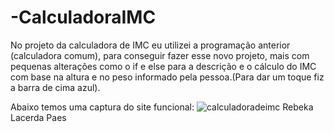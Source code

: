 # -CalculadoraIMC
No projeto da calculadora de IMC eu utilizei a programação anterior (calculadora comum), para conseguir fazer esse novo projeto, mais com pequenas alterações como o if e else para a descrição e o cálculo do IMC com base na altura e no peso informado pela pessoa.(Para dar um toque fiz a barra de cima azul).

Abaixo temos uma captura do site funcional:
![calculadoradeimc](https://github.com/rebekawanda/-CalculadoraIMC/assets/133894733/945f6773-cf9d-45fd-905f-c1ba5176a61e)
Rebeka Lacerda Paes 

